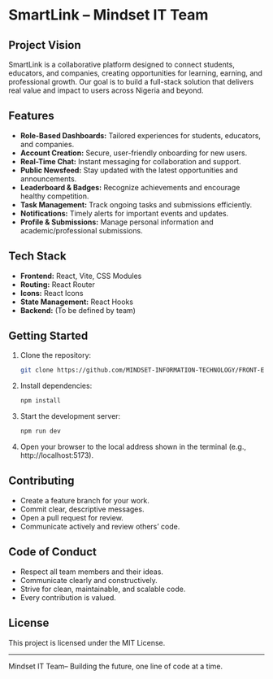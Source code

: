 
# SmartLink – Mindset IT Team

## Project Vision
SmartLink is a collaborative platform designed to connect students, educators, and companies, creating opportunities for learning, earning, and professional growth. Our goal is to build a full-stack solution that delivers real value and impact to users across Nigeria and beyond.

## Features
- **Role-Based Dashboards:** Tailored experiences for students, educators, and companies.
- **Account Creation:** Secure, user-friendly onboarding for new users.
- **Real-Time Chat:** Instant messaging for collaboration and support.
- **Public Newsfeed:** Stay updated with the latest opportunities and announcements.
- **Leaderboard & Badges:** Recognize achievements and encourage healthy competition.
- **Task Management:** Track ongoing tasks and submissions efficiently.
- **Notifications:** Timely alerts for important events and updates.
- **Profile & Submissions:** Manage personal information and academic/professional submissions.

## Tech Stack
- **Frontend:** React, Vite, CSS Modules
- **Routing:** React Router
- **Icons:** React Icons
- **State Management:** React Hooks
- **Backend:** (To be defined by team)

## Getting Started
1. Clone the repository:
	```sh
	git clone https://github.com/MINDSET-INFORMATION-TECHNOLOGY/FRONT-END-TEAM.git
	```
2. Install dependencies:
	```sh
	npm install
	```
3. Start the development server:
	```sh
	npm run dev
	```
4. Open your browser to the local address shown in the terminal (e.g., http://localhost:5173).

## Contributing
- Create a feature branch for your work.
- Commit clear, descriptive messages.
- Open a pull request for review.
- Communicate actively and review others’ code.

## Code of Conduct
- Respect all team members and their ideas.
- Communicate clearly and constructively.
- Strive for clean, maintainable, and scalable code.
- Every contribution is valued.

## License
This project is licensed under the MIT License.

---
Mindset IT Team– Building the future, one line of code at a time.
